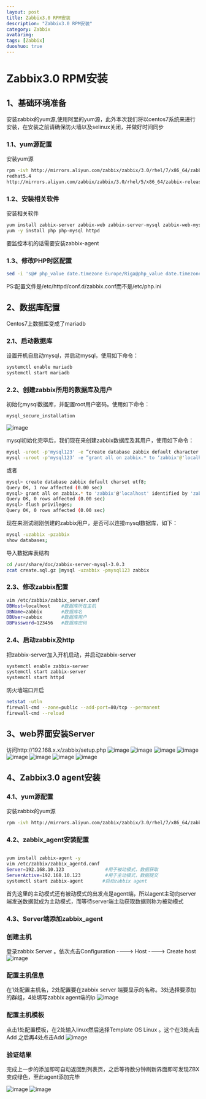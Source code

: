 ```yaml
---
layout: post
title: Zabbix3.0 RPM安装
description: "Zabbix3.0 RPM安装"
category: Zabbix
avatarimg: 
tags: [Zabbix]
duoshuo: true
---
```



# Zabbix3.0 RPM安装

##  1、基础环境准备 


安装zabbix的yum源,使用阿里的yum源，此外本次我们将以centos7系统来进行安装，在安装之前请确保防火墙以及selinux关闭，并做好时间同步

### 1.1、yum源配置

安装yum源

```bash
rpm -ivh http://mirrors.aliyun.com/zabbix/zabbix/3.0/rhel/7/x86_64/zabbix-release-3.0-1.el7.noarch.rpm
redhat5.4
http://mirrors.aliyun.com/zabbix/zabbix/3.0/rhel/5/x86_64/zabbix-release-3.0-1.el5.noarch.rpm

```
### 1.2、安装相关软件


安装相关软件
```bash
yum install zabbix-server zabbix-web zabbix-server-mysql zabbix-web-mysql mariadb-server mariadb -y
yum -y install php php-mysql httpd
```
要监控本机的话需要安装zabbix-agent

### 1.3、修改PHP时区配置

```bash
sed -i 's@# php_value date.timezone Europe/Riga@php_value date.timezone Asia/Shanghai@g' /etc/httpd/conf.d/zabbix.conf
```
PS:配置文件是/etc/httpd/conf.d/zabbix.conf而不是/etc/php.ini


## 2、数据库配置


Centos7上数据库变成了mariadb
### 2.1、启动数据库
设置开机自启动mysql，并启动mysql，使用如下命令：

```bash
systemctl enable mariadb
systemctl start mariadb
```
### 2.2、创建zabbix所用的数据库及用户
初始化mysql数据库，并配置root用户密码。使用如下命令：

```bash
mysql_secure_installation

```
![image](https://raw.githubusercontent.com/Volcano888/Makedown-poto/master/mdphotos/2.png)

mysql初始化完毕后，我们现在来创建zabbix数据库及其用户，使用如下命令：

```bash
mysql -uroot -p'mysql123' -e “create database zabbix default character set utf8 collate utf8_bin;”
mysql -uroot -p'mysql123’ -e “grant all on zabbix.* to ‘zabbix'@'localhost’ identified by ‘zabbix’;”
```
或者

```bash
mysql> create database zabbix default charset utf8;
Query OK, 1 row affected (0.00 sec)
mysql> grant all on zabbix.* to 'zabbix'@'localhost' identified by 'zabbix';
Query OK, 0 rows affected (0.00 sec)
mysql> flush privileges;
Query OK, 0 rows affected (0.00 sec)
```
现在来测试刚刚创建的zabbix用户，是否可以连接mysql数据库，如下：

```bash
mysql -uzabbix -pzabbix
show databases;
```
导入数据库表结构

```bash
cd /usr/share/doc/zabbix-server-mysql-3.0.3
zcat create.sql.gz |mysql -uzabbix -pmysql123 zabbix
```
### 2.3、修改zabbix配置

```bash
vim /etc/zabbix/zabbix_server.conf
DBHost=localhost    #数据库所在主机
DBName=zabbix       #数据库名 
DBUser=zabbix       #数据库用户 
DBPassword=123456   #数据库密码 
```
### 2.4、启动zabbix及http

把zabbix-server加入开机启动，并启动zabbix-server
```bash
systemctl enable zabbix-server
systemctl start zabbix-server
systemctl start httpd

```
防火墙端口开启

```bash
netstat -utln     
firewall-cmd --zone=public --add-port=80/tcp --permanent
firewall-cmd --reload
```
## 3、web界面安装Server
访问http://192.168.x.x/zabbix/setup.php
![image](https://raw.githubusercontent.com/Volcano888/Makedown-poto/master/mdphotos/z1.png)
![image](https://raw.githubusercontent.com/Volcano888/Makedown-poto/master/mdphotos/z2.png)
![image](https://raw.githubusercontent.com/Volcano888/Makedown-poto/master/mdphotos/z3.png)
![image](https://raw.githubusercontent.com/Volcano888/Makedown-poto/master/mdphotos/z4.png)
![image](https://raw.githubusercontent.com/Volcano888/Makedown-poto/master/mdphotos/z5.png)
![image](https://raw.githubusercontent.com/Volcano888/Makedown-poto/master/mdphotos/z6.png)
![image](https://raw.githubusercontent.com/Volcano888/Makedown-poto/master/mdphotos/z7.png)
![image](https://raw.githubusercontent.com/Volcano888/Makedown-poto/master/mdphotos/z8.png)

## 4、Zabbix3.0 agent安装
### 4.1、yum源配置
安装zabbix的yum源

```bash
rpm -ivh http://mirrors.aliyun.com/zabbix/zabbix/3.0/rhel/7/x86_64/zabbix-release-3.0-1.el7.noarch.rpm
```
### 4.2、zabbix_agent安装配置

```bash

yum install zabbix-agent -y
vim /etc/zabbix/zabbix_agentd.conf     
Server=192.168.10.123               #用于被动模式，数据获取
ServerActive=192.168.10.123         #用于主动模式，数据提交
systemctl start zabbix-agent       #启动zabbix agent

```
首先这里的主动模式还有被动模式的出发点是agent端，所以agent主动向server端发送数据就成为主动模式，而等待server端主动获取数据则称为被动模式
### 4.3、Server端添加zabbix_agent

### 创建主机
登录zabbix Server 。依次点击Configuration ----> Host ----> Create host
![image](https://raw.githubusercontent.com/Volcano888/Makedown-poto/master/mdphotos/agent1.png)

### 配置主机信息
在1处配置主机名，2处配置要在zabbix server 端要显示的名称。3处选择要添加的群组，4处填写zabbix agent端的ip
![image](https://raw.githubusercontent.com/Volcano888/Makedown-poto/master/mdphotos/agent2.png)

### 配置主机模板
点击1处配置模板，在2处输入linux然后选择Template OS Linux 。这个在3处点击Add 之后再4处点击Add
![image](https://raw.githubusercontent.com/Volcano888/Makedown-poto/master/mdphotos/agent3.png)

### 验证结果
完成上一步的添加即可自动返回到列表页，之后等待数分钟刷新界面即可发现ZBX变成绿色，至此agent添加完毕

![image](https://raw.githubusercontent.com/Volcano888/Makedown-poto/master/mdphotos/agent4.png)
![image](https://raw.githubusercontent.com/Volcano888/Makedown-poto/master/mdphotos/agent5.png)
